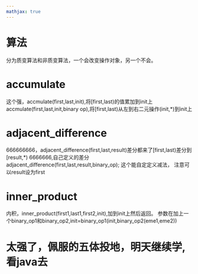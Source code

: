 ```yaml
---
mathjax: true
---
```


# 算法
 分为质变算法和非质变算法，一个会改变操作对象，另一个不会。

# accumulate
 这个强，accmulate(first,last,init),将[first,last)的值累加到init上
 accmulate(first,last,init,binary op),将[first,last)从左到右二元操作(init,*)到init上

# adjacent_difference
 666666666，adjacent_difference(first,last,result)差分都来了[first,last)差分到[result,*)
 6666666,自己定义的差分adjacent_difference(first,last,result,binary_op); 这个能自定定义减法，
 注意可以result设为first

# inner_product
 内积，inner_product(first1,last1,first2,init),加到init上然后返回。
 参数在加上一个binary_op1和binary_op2,init=binary_op1(init,binary_op2(eme1,eme2))

# 太强了，佩服的五体投地，明天继续学,看java去